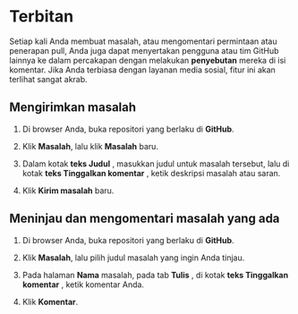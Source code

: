 # Terbitan

Setiap kali Anda membuat masalah, atau mengomentari permintaan atau penerapan pull, Anda juga dapat menyertakan pengguna atau tim GitHub lainnya ke dalam percakapan dengan melakukan **penyebutan** mereka di isi komentar. Jika Anda terbiasa dengan layanan media sosial, fitur ini akan terlihat sangat akrab.

## Mengirimkan masalah

1.  Di browser Anda, buka repositori yang berlaku di **GitHub**.

2.  Klik **Masalah**, lalu klik **Masalah** baru.

3.  Dalam kotak **teks Judul** , masukkan judul untuk masalah tersebut, lalu di kotak **teks Tinggalkan komentar** , ketik deskripsi masalah atau saran.

4.  Klik **Kirim masalah** baru.

## Meninjau dan mengomentari masalah yang ada

1.  Di browser Anda, buka repositori yang berlaku di **GitHub**.

2.  Klik **Masalah**, lalu pilih judul masalah yang ingin Anda tinjau.

3.  Pada halaman **Nama** masalah, pada tab **Tulis** , di kotak **teks Tinggalkan komentar** , ketik komentar Anda.

4.  Klik **Komentar**.
